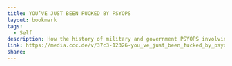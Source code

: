 ```yaml
---
title: YOU’VE JUST BEEN FUCKED BY PSYOPS
layout: bookmark
tags:
  - Self
description: How the history of military and government PSYOPS involving mind-control, UFOs, magic, and remote-control zombies, explains the future of...
link: https://media.ccc.de/v/37c3-12326-you_ve_just_been_fucked_by_psyops
share:
---
```


